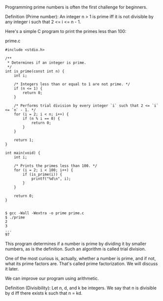 ---
---

Programming prime numbers is often the first challenge for beginners.

Definition (Prime number):
An integer n > 1 is prime iff it is not divisible by any integer i such that 2 <= i <= n - 1.

Here's a simple C program to print the primes less than 100:

prime.c

    #include <stdio.h>
    
    /**
     * Determines if an integer is prime.
     */
    int is_prime(const int n) {
        int i;
    
        /* Integers less than or equal to 1 are not prime. */
        if (n <= 1) {
            return 0;
        }
    
        /* Performs trial division by every integer `i` such that 2 <= `i` <= `n` - 1. */
        for (i = 2; i < n; i++) {
            if (n % i == 0) {
                return 0;
            }
        }
    
        return 1;
    }
    
    int main(void) {
        int i;
    
        /* Prints the primes less than 100. */
        for (i = 2; i < 100; i++) {
            if (is_prime(i)) {
                printf("%d\n", i);
            }
        }
    
        return 0;
    }


    $ gcc -Wall -Wextra -o prime prime.c
    $ ./prime
    2
    3
    ...
    97

This program determines if a number is prime by dividing it by smaller numbers, as is the definition.  Such an algorithm is called trial division.

One of the most curious is, actually, whether a number is prime, and if not, what its prime factors are.  That's called prime factorization.  We will discuss it later.

We can improve our program using arithmetic.

Definition (Divisibility):
Let n, d, and k be integers.  We say that n is divisible by d iff there exists k such that n = kd.
